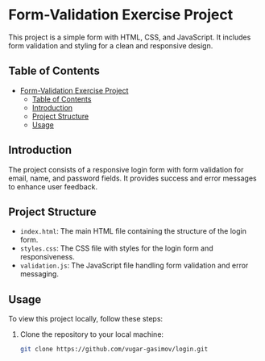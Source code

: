 # Form-Validation Exercise Project

This project is a simple form with HTML, CSS, and JavaScript. It includes form validation and styling for a clean and responsive design.

## Table of Contents

- [Form-Validation Exercise Project](#form-validation-exercise-project)
  - [Table of Contents](#table-of-contents)
  - [Introduction](#introduction)
  - [Project Structure](#project-structure)
  - [Usage](#usage)

## Introduction

The project consists of a responsive login form with form validation for email, name, and password fields. It provides success and error messages to enhance user feedback.

## Project Structure

- `index.html`: The main HTML file containing the structure of the login form.
- `styles.css`: The CSS file with styles for the login form and responsiveness.
- `validation.js`: The JavaScript file handling form validation and error messaging.

## Usage

To view this project locally, follow these steps:

1. Clone the repository to your local machine:
   ```bash
   git clone https://github.com/vugar-gasimov/login.git
   ```
